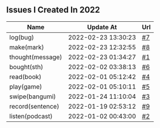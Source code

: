 ## Issues I Created In 2022

| Name | Update At | Url |
| ---- | ---- | ---- |
| log(bug) | 2022-02-23 13:30:23 | [#7](https://github.com/bGZoCg/2022/issues/7) |
| make(mark) | 2022-02-23 12:32:55 | [#8](https://github.com/bGZoCg/2022/issues/8) |
| thought(message) | 2022-02-23 01:34:27 | [#1](https://github.com/bGZoCg/2022/issues/1) |
| bought(sth) | 2022-02-02 03:38:13 | [#6](https://github.com/bGZoCg/2022/issues/6) |
| read(book) | 2022-02-01 05:12:42 | [#4](https://github.com/bGZoCg/2022/issues/4) |
| play(game) | 2022-02-01 05:10:11 | [#5](https://github.com/bGZoCg/2022/issues/5) |
| swipe(bangumi) | 2022-01-24 11:10:04 | [#3](https://github.com/bGZoCg/2022/issues/3) |
| record(sentence) | 2022-01-19 02:53:12 | [#9](https://github.com/bGZoCg/2022/issues/9) |
| listen(podcast) | 2022-01-02 00:43:00 | [#2](https://github.com/bGZoCg/2022/issues/2) |
